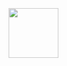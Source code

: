<div id="header" align="center">
  <img src="https://i.giphy.com/media/weJbWNRpb4V7z6PKrq/giphy.webp" width="100"/>
</div>
